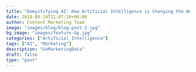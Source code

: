 ```yaml
---
title: "Demystifying AI: How Artificial Intelligence is Changing the World"
date: 2018-09-24T11:07:10+06:00
author: Content Marketing Team
image: "images/blog/blog-post-2.jpg"
bg_image: "images/feature-bg.jpg"
categories: ["Artificial Intelligence"]
tags: ["AI", "Marketing"]
description: "GoMarketingData"
draft: false
type: "post"
---
```

